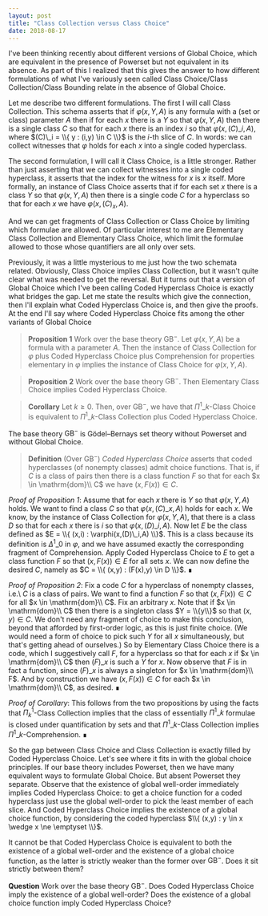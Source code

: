 ```yaml
---
layout: post
title: "Class Collection versus Class Choice"
date: 2018-08-17
---
```


I've been thinking recently about different versions of Global Choice, which are equivalent in the presence of Powerset but not equivalent in its absence. As part of this I realized that this gives the answer to how different formulations of what I've variously seen called Class Choice/Class Collection/Class Bounding relate in the absence of Global Choice.
<!--more-->

Let me describe two different formulations. The first I will call Class Collection. This schema asserts that if $\varphi(x,Y,A)$ is any formula with a (set or class) parameter $A$ then if for each $x$ there is a $Y$ so that $\varphi(x,Y,A)$ then there is a single class $C$ so that for each $x$ there is an index $i$ so that $\varphi(x,(C)\_i,A)$, where $(C)\_i = \\{ y : (i,y) \in C \\}$ is the $i$-th slice of $C$. In words: we can collect witnesses that $\varphi$ holds for each $x$ into a single coded hyperclass. 

The second formulation, I will call it Class Choice, is a little stronger. Rather than just asserting that we can collect witnesses into a single coded hyperclass, it asserts that the index for the witness for $x$ is $x$ itself. More formally, an instance of Class Choice asserts that if for each set $x$ there is a class $Y$ so 
that $\varphi(x,Y,A)$ then there is a single code $C$ for a hyperclass so that for each $x$ we have $\varphi(x,(C)_x,A)$. 

And we can get fragments of Class Collection or Class Choice by limiting which formulae are allowed. Of particular interest to me are Elementary Class Collection and Elementary Class Choice, which limit the formulae allowed to those whose quantifiers are all only over sets. 

Previously, it was a little mysterious to me just how the two schemata related. Obviously, Class Choice implies Class Collection, but it wasn't quite clear what was needed to get the reversal. But it turns out that a version of Global Choice which I've been calling Coded Hyperclass Choice is exactly what bridges the gap. Let me state the results which give the connection, then I'll explain what Coded Hyperclass Choice is, and then give the proofs. At the end I'll say where Coded Hyperclass Choice fits among the other variants of Global Choice

> **Proposition 1** Work over the base theory $\mathsf{GB}^-$. Let $\varphi(x,Y,A)$ be a formula with a parameter $A$. Then the instance of Class Collection for $\varphi$ plus Coded Hyperclass Choice plus Comprehension for properties elementary in $\varphi$ implies the instance of Class Choice for $\varphi(x,Y,A)$. 

> **Proposition 2** Work over the base theory $\mathsf{GB}^-$. Then Elementary Class Choice implies Coded Hyperclass Choice.

> **Corollary** Let $k \ge 0$. Then, over $\mathsf{GB}^-$, we have that $\Pi^1\_k$-Class Choice is equivalent to $\Pi^1\_k$-Class Collection plus Coded Hyperclass Choice.

The base theory $\mathsf{GB}^-$ is Gödel–Bernays set theory without Powerset and without Global Choice. 

> **Definition** (Over $\mathsf{GB}^-$) *Coded Hyperclass Choice* asserts that coded hyperclasses (of nonempty classes) admit choice functions. That is, if $C$ is a class of pairs then there is a class function $F$ so that for each $x \in \mathrm{dom}\\  C$ we have $(x,F(x)) \in C$. 

*Proof of Proposition 1*: Assume that for each $x$ there is $Y$ so that $\varphi(x,Y,A)$ holds. We want to find a class $C$ so that $\varphi(x,(C)\_x,A)$ holds for each $x$. We know, by the instance of Class Collection for $\varphi(x,Y,A)$, that there is a class $D$ so that for each $x$ there is $i$ so that $\varphi(x,(D)\_i,A)$. Now let $E$ be the class defined as $E = \\{ (x,i) : \varphi(x,(D)\_i,A) \\}$. This is a class 
because its definition is $\Delta^1\_0$ in $\varphi$, and we have assumed exactly the corresponding fragment of Comprehension. Apply Coded Hyperclass Choice to $E$ to get a class function $F$ so that $(x,F(x)) \in E$ for all sets $x$. We can now define the desired $C$, namely as $C = \\{ (x,y) : (F(x),y) \in D \\}$. ∎

*Proof of Proposition 2*: Fix a code $C$ for a hyperclass of nonempty classes, i.e.\ $C$ is a class of pairs. We want to find a function $F$ so that $(x,F(x)) \in C$ for all $x \in \mathrm{dom}\\  C$. Fix an arbitrary $x$. Note that if $x \in \mathrm{dom}\\  C$ then there is a singleton class $Y = \\{y\\}$ so that $(x,y) \in C$. We don't need any fragment of choice to make this conclusion, beyond that afforded by first-order logic, as this is just finite choice. (We would need a form of choice to pick such $Y$ for all $x$ simultaneously, but that's getting ahead of ourselves.) So by Elementary Class Choice there is a code, which I suggestively call $F$, for a hyperclass so that for each $x$ if $x \in \mathrm{dom}\\  C$ then $(F)\_x$ is such a $Y$ for $x$. Now observe that $F$ is in fact a function, since $(F)\_x$ is always a singleton for $x \in \mathrm{dom}\\  F$. And by construction we have $(x,F(x)) \in C$ for each $x \in \mathrm{dom}\\  C$, as desired. ∎

*Proof of Corollary*: This follows from the two propositions by using the facts that $\Pi^1_k$-Class Collection implies that the class of essentially $\Pi^1\_k$ formulae is closed under quantification by sets and that $\Pi^1\_k$-Class Collection implies $\Pi^1\_k$-Comprehension. ∎

So the gap between Class Choice and Class Collection is exactly filled by Coded Hyperclass Choice. Let's see where it fits in with the global choice principles. If our base theory includes Powerset, then we have many equivalent ways to formulate Global Choice. But absent Powerset they separate. Observe that the existence of global well-order immediately implies Coded Hyperclass Choice: to get a choice function for a coded hyperclass just use the global well-order to pick the least member of each slice. And Coded Hyperclass Choice implies the existence of a global choice function, by considering the coded hyperclass $\\{ (x,y) : y \in x \wedge x \ne \emptyset \\}$. 

It cannot be that Coded Hyperclass Choice is equivalent to both the existence of a global well-order and the existence of a global choice function, as the latter is strictly weaker than the former over $\mathsf{GB}^-$. Does it sit strictly between them?

**Question** Work over the base theory $\mathsf{GB}^-$. Does Coded Hyperclass Choice imply the existence of a global well-order? Does the existence of a global choice function imply Coded Hyperclass Choice?

